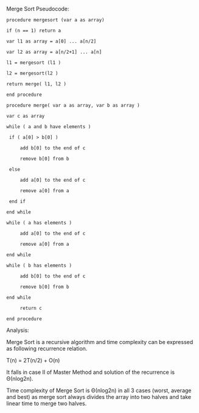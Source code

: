 Merge Sort Pseudocode: 

    procedure mergesort (var a as array)

    if (n == 1) return a

    var l1 as array = a[0] ... a[n/2]

    var l2 as array = a[n/2+1] ... a[n]

    l1 = mergesort (l1 )

    l2 = mergesort(l2 )

    return merge( l1, l2 )

    end procedure

    procedure merge( var a as array, var b as array )

    var c as array

    while ( a and b have elements )

     if ( a[0] > b[0] )

         add b[0] to the end of c

         remove b[0] from b

     else

         add a[0] to the end of c

         remove a[0] from a

     end if

    end while

    while ( a has elements )

         add a[0] to the end of c

         remove a[0] from a

    end while

    while ( b has elements )

         add b[0] to the end of c

         remove b[0] from b

    end while

         return c

    end procedure

Analysis:

Merge Sort is a recursive algorithm and time complexity can be expressed as following recurrence relation.

T(n) = 2T(n/2) + O(n)

It falls in case II of Master Method and solution of the recurrence is Θ(nlog2n).

Time complexity of Merge Sort is Θ(nlog2n) in all 3 cases (worst, average and best) as merge sort always divides the array into two halves and take linear time to merge two halves.
